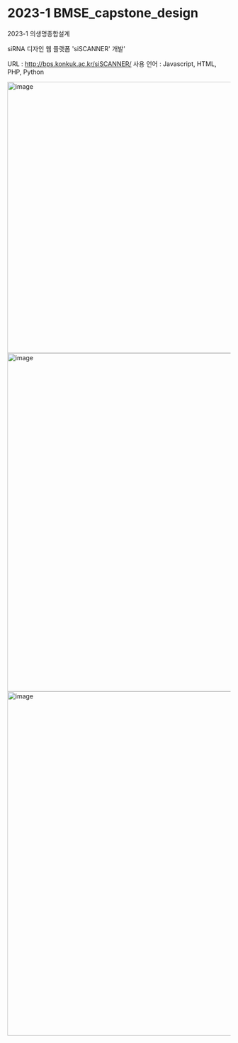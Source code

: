 # 2023-1 BMSE_capstone_design
2023-1 의생명종합설계

siRNA 디자인 웹 플랫폼 'siSCANNER' 개발'

URL : http://bps.konkuk.ac.kr/siSCANNER/
사용 언어 : Javascript, HTML, PHP, Python

<img width="611" alt="image" src="https://github.com/Polaroidd/BMSE_capstone_design/assets/101031710/3163c3c1-cd9c-445e-b8d7-90231b217540">

<img width="762" alt="image" src="https://github.com/Polaroidd/BMSE_capstone_design/assets/101031710/82e218e8-22a1-4e8a-8bb1-e56cf178b4d2">

<img width="775" alt="image" src="https://github.com/Polaroidd/BMSE_capstone_design/assets/101031710/dda11093-5e33-4b70-a9cb-8f80e2ba31ef">
